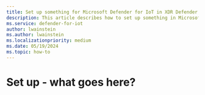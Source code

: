 ```yaml
---
title: Set up something for Microsoft Defender for IoT in XDR Defender portal
description: This article describes how to set up something in Microsoft Defender for IoT in XDR Defender portal
ms.service: defender-for-iot
author: lwainstein
ms.author: lwainstein
ms.localizationpriority: medium
ms.date: 05/19/2024
ms.topic: how-to
---
```


# Set up - what goes here?

